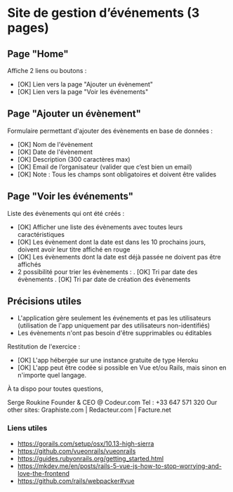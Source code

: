 # Site de gestion d’événements (3 pages)

## Page "Home"

Affiche 2 liens ou boutons :

- [OK] Lien vers la page "Ajouter un évènement"
- [OK] Lien vers la page "Voir les événements"

## Page "Ajouter un évènement"

Formulaire permettant d'ajouter des évènements en base de données :

- [OK] Nom de l'évènement
- [OK] Date de l'évènement
- [OK] Description (300 caractères max)
- [OK] Email de l’organisateur (valider que c’est bien un email)
- [OK] Note : Tous les champs sont obligatoires et doivent être valides

## Page "Voir les événements"

Liste des évènements qui ont été créés :

- [OK] Afficher une liste des évènements avec toutes leurs caractéristiques
- [OK] Les évènement dont la date est dans les 10 prochains jours, doivent avoir leur titre affiché en rouge
- [OK] Les évènements dont la date est déjà passée ne doivent pas être affichés
- 2 possibilité pour trier les évènements :
. [OK] Tri par date des évènements
. [OK] Tri par date de création des évènements

## Précisions utiles

- L'application gère seulement les événements et pas les utilisateurs (utilisation de l'app uniquement par des utilisateurs non-identifiés)
- Les évènements n'ont pas besoin d'être supprimables ou éditables

Restitution de l'exercice :

- [OK] L'app hébergée sur une instance gratuite de type Heroku
- [OK] L'app peut être codée si possible en Vue et/ou Rails, mais sinon en n'importe quel langage.

À ta dispo pour toutes questions,

Serge Roukine
Founder & CEO @ Codeur.com
Tel : +33 647 571 320
Our other sites: Graphiste.com | Redacteur.com | Facture.net

### Liens utiles

- https://gorails.com/setup/osx/10.13-high-sierra
- https://github.com/vueonrails/vueonrails
- https://guides.rubyonrails.org/getting_started.html
- https://mkdev.me/en/posts/rails-5-vue-js-how-to-stop-worrying-and-love-the-frontend
- https://github.com/rails/webpacker#vue